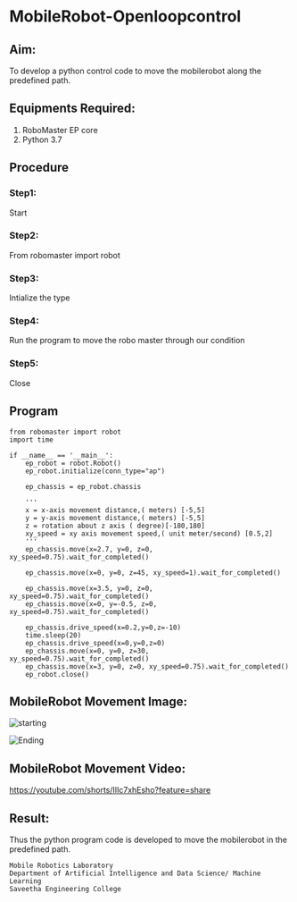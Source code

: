 # MobileRobot-Openloopcontrol
## Aim:

To develop a python control code to move the mobilerobot along the predefined path.

## Equipments Required:
1. RoboMaster EP core
2. Python 3.7

## Procedure

### Step1: 
Start

### Step2: 
From robomaster import robot

### Step3: 
Intialize the type 

### Step4: 
Run the program to move the robo master through our condition

### Step5: 
Close

## Program
```
from robomaster import robot
import time

if __name__ == '__main__':
    ep_robot = robot.Robot()
    ep_robot.initialize(conn_type="ap")

    ep_chassis = ep_robot.chassis

    '''
    x = x-axis movement distance,( meters) [-5,5]
    y = y-axis movement distance,( meters) [-5,5]
    z = rotation about z axis ( degree)[-180,180]
    xy_speed = xy axis movement speed,( unit meter/second) [0.5,2]
    '''
    ep_chassis.move(x=2.7, y=0, z=0, xy_speed=0.75).wait_for_completed()

    ep_chassis.move(x=0, y=0, z=45, xy_speed=1).wait_for_completed()

    ep_chassis.move(x=3.5, y=0, z=0, xy_speed=0.75).wait_for_completed()
    ep_chassis.move(x=0, y=-0.5, z=0, xy_speed=0.75).wait_for_completed()

    ep_chassis.drive_speed(x=0.2,y=0,z=-10)
    time.sleep(20)
    ep_chassis.drive_speed(x=0,y=0,z=0)
    ep_chassis.move(x=0, y=0, z=30, xy_speed=0.75).wait_for_completed()
    ep_chassis.move(x=3, y=0, z=0, xy_speed=0.75).wait_for_completed()
    ep_robot.close()
```

## MobileRobot Movement Image:

![starting](https://user-images.githubusercontent.com/93427011/154926774-4838bf2f-5a8e-43b9-ae08-7e1489fbcc49.jpeg)


![Ending](https://user-images.githubusercontent.com/93427011/154926801-03a34e7c-579b-433a-9d83-79ecee074895.jpeg)


## MobileRobot Movement Video:

https://youtube.com/shorts/IIlc7xhEsho?feature=share

## Result:
Thus the python program code is developed to move the mobilerobot in the predefined path.

```
Mobile Robotics Laboratory
Department of Artificial Intelligence and Data Science/ Machine Learning
Saveetha Engineering College
```
